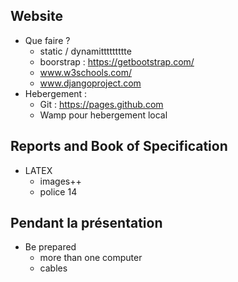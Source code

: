 ## Website

- Que faire ?
    - static / dynamittttttttte 
	- boorstrap : https://getbootstrap.com/
	- www.w3schools.com/
	- www.djangoproject.com
- Hebergement : 
    - Git : https://pages.github.com
    - Wamp pour hebergement local

## Reports and Book of Specification 

- LATEX
    - images++
    - police 14

## Pendant la présentation

- Be prepared
    - more than one computer
    - cables
